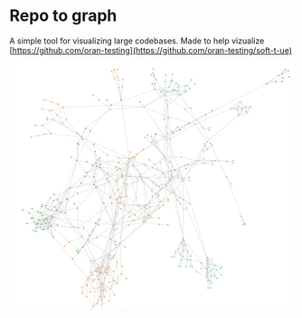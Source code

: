 # Repo to graph
A simple tool for visualizing large codebases. Made to help vizualize [https://github.com/oran-testing](https://github.com/oran-testing/soft-t-ue)

![soft-t-ue.png](https://github.com/cueltschey/repo-to-graph/blob/main/doc/images/sample.png)
